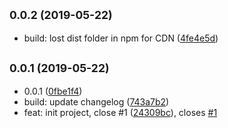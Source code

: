 ## <small>0.0.2 (2019-05-22)</small>

* build: lost dist folder in npm for CDN ([4fe4e5d](https://github.com/scrum/vue-restricted-input/commit/4fe4e5d))



## <small>0.0.1 (2019-05-22)</small>

* 0.0.1 ([0fbe1f4](https://github.com/scrum/vue-restricted-input/commit/0fbe1f4))
* build: update changelog ([743a7b2](https://github.com/scrum/vue-restricted-input/commit/743a7b2))
* feat: init project, close #1 ([24309bc](https://github.com/scrum/vue-restricted-input/commit/24309bc)), closes [#1](https://github.com/scrum/vue-restricted-input/issues/1)



